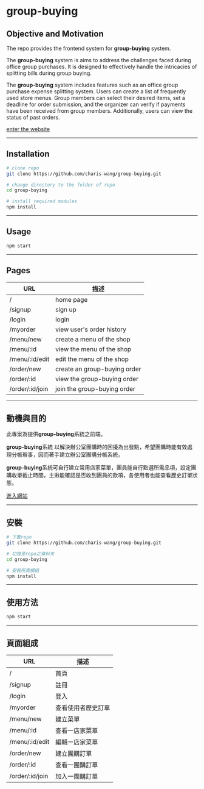 # group-buying 

## Objective and Motivation


The repo provides the frontend system for **group-buying** system.

The **group-buying** system is aims to address the challenges faced during office group purchases. It is designed to effectively handle the intricacies of splitting bills during group buying.

The **group-buying** system includes features such as an office group purchase expense splitting system. Users can create a list of frequently used store menus. Group members can select their desired items, set a deadline for order submission, and the organizer can verify if payments have been received from group members. Additionally, users can view the status of past orders.

[enter the website](http://138.2.12.55:3000/)

---

## Installation


```bash
# clone repo
git clone https://github.com/charis-wang/group-buying.git

# change directory to the folder of repo
cd group-buying

# install required modules
npm install
```

---

## Usage

```bash
npm start
```

---

## Pages

  | URL | 描述 |
  |----  |---- |
  |/|home page|
  |/signup|sign up|
  |/login|login|
  |/myorder|view user's order history|
  |/menu/new |create a menu of the shop|
  |/menu/:id|view the menu of the shop|
  |/menu/:id/edit|edit the menu of the shop|
  |/order/new|create an group-buying order|
  |/order/:id|view the group-buying order|
  |/order/:id/join|join the group-buying order|

---

## 動機與目的

此專案為提供**group-buying**系統之前端。

**group-buying**系統 以解決辦公室團購時的困擾為出發點，希望團購時能有效處理分帳瑣事，因而著手建立辦公室團購分帳系統。

**group-buying**系統可自行建立常用店家菜單，團員能自行點選所需品項，設定團購收單截止時間，主揪能確認是否收到團員的款項，各使用者也能查看歷史訂單狀態。

[進入網站](http://138.2.12.55:3000/)

---

## 安裝


```bash
# 下載repo
git clone https://github.com/charis-wang/group-buying.git

# 切換至repo之資料夾
cd group-buying 

# 安裝所需模組
npm install
```

---

## 使用方法

```bash
npm start
```

---



## 頁面組成
  
  | URL | 描述 |
  |----  |---- |
  |/|首頁|
  |/signup|註冊|
  |/login|登入|
  |/myorder|查看使用者歷史訂單|
  |/menu/new |建立菜單|
  |/menu/:id|查看一店家菜單|
  |/menu/:id/edit|編輯ㄧ店家菜單|
  |/order/new|建立團購訂單|
  |/order/:id|查看一團購訂單|
  |/order/:id/join|加入一團購訂單|

  


